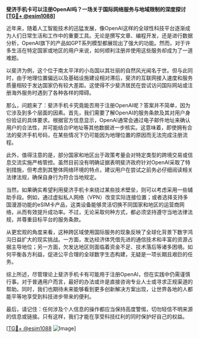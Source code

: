 **斐济手机卡可以注册OpenAI吗？一场关于国际网络服务与地域限制的深度探讨[[TG💪+ @esim1088](https://t.me/s/esim1088)]**

近年来，随着人工智能技术的迅猛发展，像OpenAI这样的全球性科技平台逐渐成为人们日常生活和工作中的重要工具。无论是撰写文章、编程开发，还是进行数据分析，OpenAI旗下的产品如GPT系列模型都展现出了强大的功能。然而，对于许多生活在特定国家或地区的用户来说，如何顺利注册并使用这些服务却成为了一道难题。

以斐济为例，这个位于南太平洋的小岛国以其壮丽的自然风光闻名于世。但与此同时，由于地理位置偏远以及基础设施建设相对滞后，斐济的互联网接入速度和服务质量相较于发达国家仍有较大差距。这使得不少斐济居民在尝试访问国际网站或注册海外服务时遇到了各种各样的障碍。

那么，问题来了：斐济手机卡究竟能否用于注册OpenAI呢？答案并不简单，因为它涉及到多个层面的因素。首先，我们需要了解OpenAI的服务条款及其对用户身份验证的具体要求。根据官方信息显示，OpenAI通常会通过电子邮件地址来确认用户的合法性，并可能结合IP地址等其他数据进一步核实。这意味着，即使拥有合法的斐济手机号码，在某些情况下仍可能因为地理位置的原因而无法完成注册流程。

此外，值得注意的是，部分国家和地区出于政策考量会对特定类型的跨境交易或信息交流实施严格管控。虽然目前没有明确证据表明斐济政府针对OpenAI采取了特别措施，但考虑到其整体网络环境的特点，建议用户在尝试之前务必仔细阅读相关法律法规，确保自身行为符合当地规定。

当然，如果确实希望利用斐济手机卡来绕过某些技术壁垒，则可以考虑采用一些辅助手段。例如，通过虚拟私人网络（VPN）改变实际连接位置；或者选择支持多国漫游功能的eSIM卡产品，这类设备能够灵活切换不同国家和地区的运营商网络，从而有效提升成功率。不过，无论采取何种方式，都必须坚持遵守当地法律法规，并尊重目标平台的服务条款。

从更宏观的角度来看，这种跨区域使用国际服务的现象反映了全球化背景下数字鸿沟日益扩大的现实挑战。一方面，发达经济体凭借先进的通信技术和丰富的资源占据主导地位；另一方面，欠发达地区则面临着资金不足、技术落后等诸多困境。如何平衡各方利益，促进公平合理的全球数字生态构建，无疑是一项长期且艰巨的任务。

综上所述，尽管理论上斐济手机卡有可能用于注册OpenAI，但在实践中仍需谨慎行事。对于普通用户而言，最好的办法或许是直接咨询专业人士或寻求正规渠道的帮助。同时，我们也期待未来能够看到更多创新解决方案出现，让世界各地的人都能平等地享受到科技进步带来的便利。

最后，请记住：任何涉及个人信息的操作都应当保持高度警惕，切勿轻信不明来源的信息或链接。只有这样，我们才能在享受科技红利的同时保护好自己的权益。

[[TG💪+ @esim1088](https://t.me/s/esim1088) ![Image](https://i.postimg.cc/4NQfJmqS/Snipaste-2025-05-13-00-14-12.png)]
